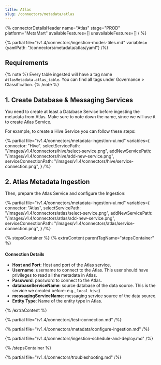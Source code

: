 ```yaml
---
title: Atlas
slug: /connectors/metadata/atlas
---
```


{% connectorDetailsHeader
name="Atlas"
stage="PROD"
platform="MetaMart"
availableFeatures=[]
unavailableFeatures=[]
/ %}

{% partial file="/v1.4/connectors/ingestion-modes-tiles.md" variables={yamlPath: "/connectors/metadata/atlas/yaml"} /%}

## Requirements

{% note %}
Every table ingested will have a tag name `AtlasMetadata.atlas_table`. You can find all tags under
Governance > Classification.
{% /note %}

## 1. Create Database & Messaging Services

You need to create at least a Database Service before ingesting the metadata from Atlas. Make sure to note down the name, since
we will use it to create Atlas Service.

For example, to create a Hive Service you can follow these steps:

{% partial 
  file="/v1.4/connectors/metadata-ingestion-ui.md" 
  variables={
    connector: "Hive", 
    selectServicePath: "/images/v1.4/connectors/hive/select-service.png",
    addNewServicePath: "/images/v1.4/connectors/hive/add-new-service.png",
    serviceConnectionPath: "/images/v1.4/connectors/hive/service-connection.png",
} 
/%}

## 2. Atlas Metadata Ingestion

Then, prepare the Atlas Service and configure the Ingestion:

{% partial 
  file="/v1.4/connectors/metadata-ingestion-ui.md" 
  variables={
    connector: "Atlas", 
    selectServicePath: "/images/v1.4/connectors/atlas/select-service.png",
    addNewServicePath: "/images/v1.4/connectors/atlas/add-new-service.png",
    serviceConnectionPath: "/images/v1.4/connectors/atlas/service-connection.png",
} 
/%}

{% stepsContainer %}
{% extraContent parentTagName="stepsContainer" %}

#### Connection Details

- **Host and Port**: Host and port of the Atlas service.
- **Username**: username to connect  to the Atlas. This user should have privileges to read all the metadata in Atlas.
- **Password**: password to connect  to the Atlas.
- **databaseServiceName**: source database of the data source. This is the service we created before: e.g., `local_hive`)
- **messagingServiceName**: messaging service source of the data source.
- **Entity Type**: Name of the entity type in Atlas.

{% /extraContent %}

{% partial file="/v1.4/connectors/test-connection.md" /%}

{% partial file="/v1.4/connectors/metadata/configure-ingestion.md" /%}

{% partial file="/v1.4/connectors/ingestion-schedule-and-deploy.md" /%}

{% /stepsContainer %}

{% partial file="/v1.4/connectors/troubleshooting.md" /%}
